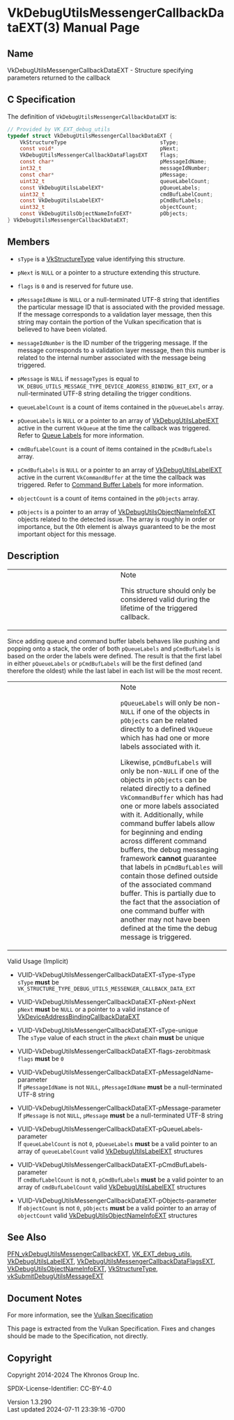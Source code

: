 # VkDebugUtilsMessengerCallbackDataEXT(3) Manual Page

## Name

VkDebugUtilsMessengerCallbackDataEXT - Structure specifying parameters
returned to the callback



## <a href="#_c_specification" class="anchor"></a>C Specification

The definition of `VkDebugUtilsMessengerCallbackDataEXT` is:

``` c
// Provided by VK_EXT_debug_utils
typedef struct VkDebugUtilsMessengerCallbackDataEXT {
    VkStructureType                              sType;
    const void*                                  pNext;
    VkDebugUtilsMessengerCallbackDataFlagsEXT    flags;
    const char*                                  pMessageIdName;
    int32_t                                      messageIdNumber;
    const char*                                  pMessage;
    uint32_t                                     queueLabelCount;
    const VkDebugUtilsLabelEXT*                  pQueueLabels;
    uint32_t                                     cmdBufLabelCount;
    const VkDebugUtilsLabelEXT*                  pCmdBufLabels;
    uint32_t                                     objectCount;
    const VkDebugUtilsObjectNameInfoEXT*         pObjects;
} VkDebugUtilsMessengerCallbackDataEXT;
```

## <a href="#_members" class="anchor"></a>Members

- `sType` is a [VkStructureType](https://registry.khronos.org/vulkan/specs/1.3-extensions/man/html/VkStructureType.html) value identifying
  this structure.

- `pNext` is `NULL` or a pointer to a structure extending this
  structure.

- `flags` is `0` and is reserved for future use.

- `pMessageIdName` is `NULL` or a null-terminated UTF-8 string that
  identifies the particular message ID that is associated with the
  provided message. If the message corresponds to a validation layer
  message, then this string may contain the portion of the Vulkan
  specification that is believed to have been violated.

- `messageIdNumber` is the ID number of the triggering message. If the
  message corresponds to a validation layer message, then this number is
  related to the internal number associated with the message being
  triggered.

- `pMessage` is `NULL` if `messageTypes` is equal to
  `VK_DEBUG_UTILS_MESSAGE_TYPE_DEVICE_ADDRESS_BINDING_BIT_EXT`, or a
  null-terminated UTF-8 string detailing the trigger conditions.

- `queueLabelCount` is a count of items contained in the `pQueueLabels`
  array.

- `pQueueLabels` is `NULL` or a pointer to an array of
  [VkDebugUtilsLabelEXT](https://registry.khronos.org/vulkan/specs/1.3-extensions/man/html/VkDebugUtilsLabelEXT.html) active in the
  current `VkQueue` at the time the callback was triggered. Refer to <a
  href="https://registry.khronos.org/vulkan/specs/1.3-extensions/html/vkspec.html#debugging-queue-labels"
  target="_blank" rel="noopener">Queue Labels</a> for more information.

- `cmdBufLabelCount` is a count of items contained in the
  `pCmdBufLabels` array.

- `pCmdBufLabels` is `NULL` or a pointer to an array of
  [VkDebugUtilsLabelEXT](https://registry.khronos.org/vulkan/specs/1.3-extensions/man/html/VkDebugUtilsLabelEXT.html) active in the
  current `VkCommandBuffer` at the time the callback was triggered.
  Refer to <a
  href="https://registry.khronos.org/vulkan/specs/1.3-extensions/html/vkspec.html#debugging-command-buffer-labels"
  target="_blank" rel="noopener">Command Buffer Labels</a> for more
  information.

- `objectCount` is a count of items contained in the `pObjects` array.

- `pObjects` is a pointer to an array of
  [VkDebugUtilsObjectNameInfoEXT](https://registry.khronos.org/vulkan/specs/1.3-extensions/man/html/VkDebugUtilsObjectNameInfoEXT.html)
  objects related to the detected issue. The array is roughly in order
  or importance, but the 0th element is always guaranteed to be the most
  important object for this message.

## <a href="#_description" class="anchor"></a>Description

<table>
<colgroup>
<col style="width: 50%" />
<col style="width: 50%" />
</colgroup>
<tbody>
<tr>
<td class="icon"><em></em></td>
<td class="content">Note
<p>This structure should only be considered valid during the lifetime of
the triggered callback.</p></td>
</tr>
</tbody>
</table>

Since adding queue and command buffer labels behaves like pushing and
popping onto a stack, the order of both `pQueueLabels` and
`pCmdBufLabels` is based on the order the labels were defined. The
result is that the first label in either `pQueueLabels` or
`pCmdBufLabels` will be the first defined (and therefore the oldest)
while the last label in each list will be the most recent.

<table>
<colgroup>
<col style="width: 50%" />
<col style="width: 50%" />
</colgroup>
<tbody>
<tr>
<td class="icon"><em></em></td>
<td class="content">Note
<p><code>pQueueLabels</code> will only be non-<code>NULL</code> if one
of the objects in <code>pObjects</code> can be related directly to a
defined <code>VkQueue</code> which has had one or more labels associated
with it.</p>
<p>Likewise, <code>pCmdBufLabels</code> will only be
non-<code>NULL</code> if one of the objects in <code>pObjects</code> can
be related directly to a defined <code>VkCommandBuffer</code> which has
had one or more labels associated with it. Additionally, while command
buffer labels allow for beginning and ending across different command
buffers, the debug messaging framework <strong>cannot</strong> guarantee
that labels in <code>pCmdBufLables</code> will contain those defined
outside of the associated command buffer. This is partially due to the
fact that the association of one command buffer with another may not
have been defined at the time the debug message is triggered.</p></td>
</tr>
</tbody>
</table>

Valid Usage (Implicit)

- <a href="#VUID-VkDebugUtilsMessengerCallbackDataEXT-sType-sType"
  id="VUID-VkDebugUtilsMessengerCallbackDataEXT-sType-sType"></a>
  VUID-VkDebugUtilsMessengerCallbackDataEXT-sType-sType  
  `sType` **must** be
  `VK_STRUCTURE_TYPE_DEBUG_UTILS_MESSENGER_CALLBACK_DATA_EXT`

- <a href="#VUID-VkDebugUtilsMessengerCallbackDataEXT-pNext-pNext"
  id="VUID-VkDebugUtilsMessengerCallbackDataEXT-pNext-pNext"></a>
  VUID-VkDebugUtilsMessengerCallbackDataEXT-pNext-pNext  
  `pNext` **must** be `NULL` or a pointer to a valid instance of
  [VkDeviceAddressBindingCallbackDataEXT](https://registry.khronos.org/vulkan/specs/1.3-extensions/man/html/VkDeviceAddressBindingCallbackDataEXT.html)

- <a href="#VUID-VkDebugUtilsMessengerCallbackDataEXT-sType-unique"
  id="VUID-VkDebugUtilsMessengerCallbackDataEXT-sType-unique"></a>
  VUID-VkDebugUtilsMessengerCallbackDataEXT-sType-unique  
  The `sType` value of each struct in the `pNext` chain **must** be
  unique

- <a href="#VUID-VkDebugUtilsMessengerCallbackDataEXT-flags-zerobitmask"
  id="VUID-VkDebugUtilsMessengerCallbackDataEXT-flags-zerobitmask"></a>
  VUID-VkDebugUtilsMessengerCallbackDataEXT-flags-zerobitmask  
  `flags` **must** be `0`

- <a
  href="#VUID-VkDebugUtilsMessengerCallbackDataEXT-pMessageIdName-parameter"
  id="VUID-VkDebugUtilsMessengerCallbackDataEXT-pMessageIdName-parameter"></a>
  VUID-VkDebugUtilsMessengerCallbackDataEXT-pMessageIdName-parameter  
  If `pMessageIdName` is not `NULL`, `pMessageIdName` **must** be a
  null-terminated UTF-8 string

- <a href="#VUID-VkDebugUtilsMessengerCallbackDataEXT-pMessage-parameter"
  id="VUID-VkDebugUtilsMessengerCallbackDataEXT-pMessage-parameter"></a>
  VUID-VkDebugUtilsMessengerCallbackDataEXT-pMessage-parameter  
  If `pMessage` is not `NULL`, `pMessage` **must** be a null-terminated
  UTF-8 string

- <a
  href="#VUID-VkDebugUtilsMessengerCallbackDataEXT-pQueueLabels-parameter"
  id="VUID-VkDebugUtilsMessengerCallbackDataEXT-pQueueLabels-parameter"></a>
  VUID-VkDebugUtilsMessengerCallbackDataEXT-pQueueLabels-parameter  
  If `queueLabelCount` is not `0`, `pQueueLabels` **must** be a valid
  pointer to an array of `queueLabelCount` valid
  [VkDebugUtilsLabelEXT](https://registry.khronos.org/vulkan/specs/1.3-extensions/man/html/VkDebugUtilsLabelEXT.html) structures

- <a
  href="#VUID-VkDebugUtilsMessengerCallbackDataEXT-pCmdBufLabels-parameter"
  id="VUID-VkDebugUtilsMessengerCallbackDataEXT-pCmdBufLabels-parameter"></a>
  VUID-VkDebugUtilsMessengerCallbackDataEXT-pCmdBufLabels-parameter  
  If `cmdBufLabelCount` is not `0`, `pCmdBufLabels` **must** be a valid
  pointer to an array of `cmdBufLabelCount` valid
  [VkDebugUtilsLabelEXT](https://registry.khronos.org/vulkan/specs/1.3-extensions/man/html/VkDebugUtilsLabelEXT.html) structures

- <a href="#VUID-VkDebugUtilsMessengerCallbackDataEXT-pObjects-parameter"
  id="VUID-VkDebugUtilsMessengerCallbackDataEXT-pObjects-parameter"></a>
  VUID-VkDebugUtilsMessengerCallbackDataEXT-pObjects-parameter  
  If `objectCount` is not `0`, `pObjects` **must** be a valid pointer to
  an array of `objectCount` valid
  [VkDebugUtilsObjectNameInfoEXT](https://registry.khronos.org/vulkan/specs/1.3-extensions/man/html/VkDebugUtilsObjectNameInfoEXT.html)
  structures

## <a href="#_see_also" class="anchor"></a>See Also

[PFN_vkDebugUtilsMessengerCallbackEXT](https://registry.khronos.org/vulkan/specs/1.3-extensions/man/html/PFN_vkDebugUtilsMessengerCallbackEXT.html),
[VK_EXT_debug_utils](https://registry.khronos.org/vulkan/specs/1.3-extensions/man/html/VK_EXT_debug_utils.html),
[VkDebugUtilsLabelEXT](https://registry.khronos.org/vulkan/specs/1.3-extensions/man/html/VkDebugUtilsLabelEXT.html),
[VkDebugUtilsMessengerCallbackDataFlagsEXT](https://registry.khronos.org/vulkan/specs/1.3-extensions/man/html/VkDebugUtilsMessengerCallbackDataFlagsEXT.html),
[VkDebugUtilsObjectNameInfoEXT](https://registry.khronos.org/vulkan/specs/1.3-extensions/man/html/VkDebugUtilsObjectNameInfoEXT.html),
[VkStructureType](https://registry.khronos.org/vulkan/specs/1.3-extensions/man/html/VkStructureType.html),
[vkSubmitDebugUtilsMessageEXT](https://registry.khronos.org/vulkan/specs/1.3-extensions/man/html/vkSubmitDebugUtilsMessageEXT.html)

## <a href="#_document_notes" class="anchor"></a>Document Notes

For more information, see the <a
href="https://registry.khronos.org/vulkan/specs/1.3-extensions/html/vkspec.html#VkDebugUtilsMessengerCallbackDataEXT"
target="_blank" rel="noopener">Vulkan Specification</a>

This page is extracted from the Vulkan Specification. Fixes and changes
should be made to the Specification, not directly.

## <a href="#_copyright" class="anchor"></a>Copyright

Copyright 2014-2024 The Khronos Group Inc.

SPDX-License-Identifier: CC-BY-4.0

Version 1.3.290  
Last updated 2024-07-11 23:39:16 -0700
